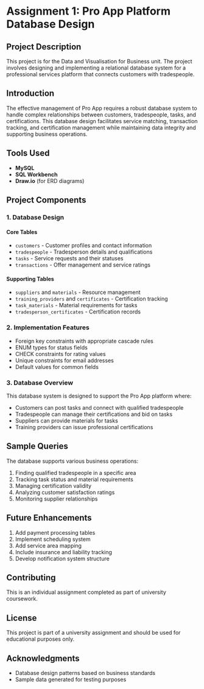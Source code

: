 # Assignment 1: Pro App Platform Database Design

## Project Description
This project is for the Data and Visualisation for Business unit. The project involves designing and implementing a relational database system for a professional services platform that connects customers with tradespeople.

## Introduction
The effective management of Pro App requires a robust database system to handle complex relationships between customers, tradespeople, tasks, and certifications. This database design facilitates service matching, transaction tracking, and certification management while maintaining data integrity and supporting business operations.

## Tools Used
- **MySQL**
- **SQL Workbench**
- **Draw.io** (for ERD diagrams)

## Project Components

### 1. Database Design
#### Core Tables
- `customers` - Customer profiles and contact information
- `tradespeople` - Tradesperson details and qualifications
- `tasks` - Service requests and their statuses
- `transactions` - Offer management and service ratings

#### Supporting Tables
- `suppliers` and `materials` - Resource management
- `training_providers` and `certificates` - Certification tracking
- `task_materials` - Material requirements for tasks
- `tradesperson_certificates` - Certification records

### 2. Implementation Features
- Foreign key constraints with appropriate cascade rules
- ENUM types for status fields
- CHECK constraints for rating values
- Unique constraints for email addresses
- Default values for common fields

### 3. Database Overview
This database system is designed to support the Pro App platform where:
- Customers can post tasks and connect with qualified tradespeople
- Tradespeople can manage their certifications and bid on tasks
- Suppliers can provide materials for tasks
- Training providers can issue professional certifications

## Sample Queries
The database supports various business operations:

1. Finding qualified tradespeople in a specific area
2. Tracking task status and material requirements
3. Managing certification validity
4. Analyzing customer satisfaction ratings
5. Monitoring supplier relationships

## Future Enhancements

1. Add payment processing tables
2. Implement scheduling system
3. Add service area mapping
4. Include insurance and liability tracking
5. Develop notification system structure

## Contributing
This is an individual assignment completed as part of university coursework.

## License
This project is part of a university assignment and should be used for educational purposes only.

## Acknowledgments
- Database design patterns based on business standards
- Sample data generated for testing purposes
